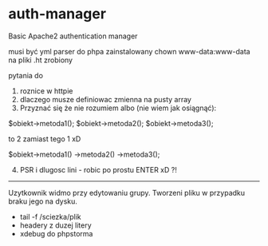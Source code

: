 # auth-manager
Basic Apache2 authentication manager

musi być yml parser do phpa zainstalowany
chown www-data:www-data na pliki .ht zrobiony

pytania do 

1. roznice w httpie
2. dlaczego musze definiowac zmienna na pusty array
3. Przyznać się że nie rozumiem albo (nie wiem jak osiągnąć):

  $obiekt->metoda1();
  $obiekt->metoda2();
  $obiekt->metoda3();
  
  to 2 zamiast tego 1 xD
  
  $obiekt->metoda1()
         ->metoda2()
         ->metoda3();
         
4. PSR i dlugosc lini - robic po prostu ENTER xD ?!

------------------------------------------

Uzytkownik widmo przy edytowaniu grupy.
Tworzeni pliku w przypadku braku jego na dysku.

- tail -f /sciezka/plik
- headery z duzej litery
- xdebug do phpstorma


